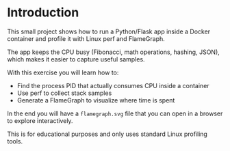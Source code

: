 # Introduction

This small project shows how to run a Python/Flask app inside a Docker container and profile it with Linux perf and FlameGraph.

The app keeps the CPU busy (Fibonacci, math operations, hashing, JSON), which makes it easier to capture useful samples.

With this exercise you will learn how to:
- Find the process PID that actually consumes CPU inside a container
- Use perf to collect stack samples
- Generate a FlameGraph to visualize where time is spent

In the end you will have a `flamegraph.svg` file that you can open in a browser to explore interactively.

This is for educational purposes and only uses standard Linux profiling tools.
